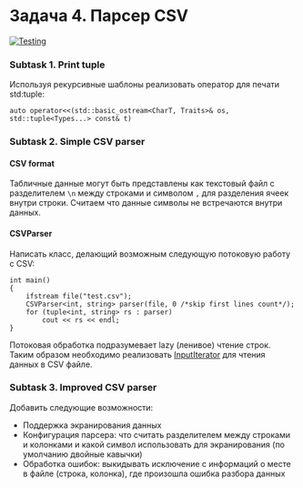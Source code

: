 # Задача 4. Парсер CSV

[![Testing](https://github.com/ptrvsrg/NSU-OOP-CXX-CSV-parser/actions/workflows/cmake.yml/badge.svg)](https://github.com/ptrvsrg/NSU-OOP-CXX-CSV-parser/actions/workflows/cmake.yml)

### Subtask 1. Print tuple
Используя рекурсивные шаблоны реализовать оператор для печати std:tuple:

    auto operator<<(std::basic_ostream<CharT, Traits>& os, std::tuple<Types...> const& t)


### Subtask 2. Simple CSV parser
#### CSV format
Табличные данные могут быть представлены как текстовый файл с разделителем `\n` между строками и символом `,` для разделения ячеек внутри строки. Считаем что данные символы не встречаются внутри данных.

#### CSVParser
Написать класс, делающий возможным следующую потоковую работу с CSV:

    int main()
    {
        ifstream file("test.csv");
        CSVParser<int, string> parser(file, 0 /*skip first lines count*/);
        for (tuple<int, string> rs : parser)
            cout << rs << endl;
    }

Потоковая обработка подразумевает lazy (ленивое) чтение строк. Таким образом необходимо реализовать [InputIterator](http://en.cppreference.com/w/cpp/concept/InputIterator) для чтения данных в CSV файле.

### Subtask 3. Improved CSV parser
Добавить следующие возможности:
+ Поддержка экранирования данных
+ Конфигурация парсера: что считать разделителем между строками и колонками и какой символ использовать для экранирования (по умолчанию двойные кавычки)
+ Обработка ошибок: выкидывать исключение с информаций о месте в файле (строка, колонка), где произошла ошибка разбора данных
